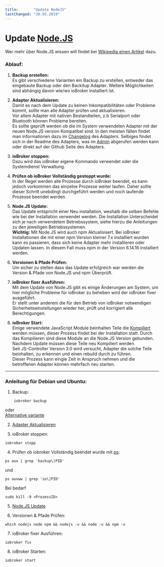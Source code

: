 ```yaml
---
title:       "Update NodeJS"
lastChanged: "30.05.2019"
---
```


# Update [Node.JS](https://nodejs.org/)
 
Wer mehr über Node.JS wissen will findet bei [Wikipedia einen Artikel](https://de.wikipedia.org/wiki/Node.js) dazu.

### Ablauf:
1. __Backup erstellen:__  
Es gibt verschiedene Varianten ein Backup zu erstellen, entweder das eingebaute Backup oder den Backitup Adapter. 
Weitere Möglichkeiten sind abhängig davon wie/wo ioBroker installiert ist.  
  
2. __Adapter Aktualisieren:__  
Damit es nach dem Update zu keinen Inkompatibilitäten oder Probleme kommt, sollte man alle Adapter prüfen und aktualisieren.  
Vor allem Adapter mit nativen Bestandteilen, z.b Serialport oder Bluetooth können Probleme bereiten.  
Es sollte geprüft werden ob die im System verwendeten Adapter mit der neuen Node.JS version Kompatibel sind. In den meisten fällen findet man informationen dazu im [Changelog](TBD) des Adapters. Selbiges findet sich in der Readme des Adapters, was im [Admin](https://www.iobroker.net/#de/documentation/admin/README.md) abgerufen werden kann oder direkt auf der Github Seite des Adapters.  
  
3. __ioBroker stoppen:__  
Dazu wird das ioBroker eigene Kommando verwendet oder die Systemdienst Verwaltung.  

4. __Prüfen ob ioBroker Vollständig gestoppt wurde:__  
In der Regel werden alle Prozesse durch ioBroker beendet, es kann jedoch vorkommen das einzelne Prozesse weiter laufen.  Daher sollte dieser Schritt unebdingt durchgeführt werden und noch laufende Prozesse beendet werden.  
  
5. __Node.JS Update:__  
Das Update entspricht einer Neu installation, weshalb die selben Befehle wie bei der Installation verwendet werden.
Die Installation Unterscheidet sich je nach verwendetem Betriebssystem, siehe hierzu die Anleitungen zu den jeweiligen Betriebssystemen.  
**Wichtig:** Mit Node.JS wird auch npm Aktualisisert. Bei ioBroker Installationen die mit einer npm Version kleiner 7.x installiert wurden kann es passieren, dass sich keine Adapter mehr installieren oder Updaten lassen.  In diesem Fall muss npm in der Version 6.14.16 installiert werden.  
  
6. __Versionen & Pfade Prüfen:__  
Um sicher zu stellen dass das Update erfolgreich war werden die Version & Pfade von Node.JS und npm Überprüft.   
  
7. __ioBroker fixer Ausführen:__  
 Mit dem Update von Node.JS gibt es einige Änderungen am System, um hier mögliche Probleme für ioBroker zu beheben wird der ioBroker fixer ausgeführt.  
 Er stellt unter anderem die für den Betrieb von ioBroker notwendigen Sicherheitseinstellungen wieder her, prüft und korrigiert alle Berechtigungen.  
   
8. __ioBroker Start:__  
Einige verwendete JavaScript Module beinhalten Teile die [Kompiliert](https://de.wikipedia.org/wiki/Compiler) werden müssen, dieser Prozess findet bei der Installation statt. Durch das Kompilieren sind diese Module an die Node.JS Version gebunden.
Nachdem Update müssen diese Teile neu Kompiliert werden.  
Seit JS-Controller Version 3.0 wird versucht, Adapter die solche Teile beinhalten, zu erkennen und einen rebuild durch zu führen.  
Dieser Prozess kann eingie Zeit in Anspruch nehmen und die betroffenen Adapter können mehrfach neu starten.

----

### Anleitung für Debian und Ubuntu: 
1. Backup:   
```
    iobroker backup 
```
oder  
[Alternative variante](https://www.iobroker.net/#de/documentation/config/backup.md)  
  
2. [Adapter Aktualisieren](https://www.iobroker.net/#de/documentation/tutorial/adapter.md?upgradeeinesadapters)  
  
3. ioBroker stoppen: 
```
iobroker stopp
```  
  
4. Prüfen ob iobroker Vollständig beendet wurde mit [ps](https://wiki.ubuntuusers.de/ps/):   
```
ps aux | grep 'backup\|PID'
```  
und
```
ps auxww | grep 'io\|PID'
```
Bei bedarf
```
sudo kill -9 <ProzessID>
```  
  
5. [Node.JS Update](https://github.com/nodesource/distributions#installation-instructions)  
  
6. Versionen & Pfade Prüfen:  
```
which nodejs node npm && nodejs -v && node -v && npm -v
```  
  
7. ioBroker fixer Ausführen:  
```
iobroker fix
```  
  
 8. ioBroker Starten:  
 ```
 iobroker start
 ``` 

